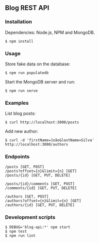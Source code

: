 ## Blog REST API

### Installation
Dependencies: Node.js, NPM and MongoDB.
```
$ npm install
```
### Usage
Store fake data on the database:
```
$ npm run populatedb
```
Start the MongoDB server and run:
```
$ npm run serve
```
### Examples
List blog posts:
```
$ curl http://localhost:3000/posts 
```
Add new author:
```
$ curl -d 'firstName=João&lastName=Silva' http://localhost:3000/authors 
```
### Endpoints
```
/posts [GET, POST]
/posts?offset={n}&limit={n} [GET]
/posts/{id} [GET, PUT, DELETE]

/posts/{id}/comments [GET, POST]
/comments/{id} [GET, PUT, DELETE]

/authors [GET, POST]
/authors?offset={n}&limit={n} [GET]
/authors/{id} [GET, PUT, DELETE]
```
### Development scripts
```
$ DEBUG='blog-api:*' npm start
$ npm test
$ npm run lint
```
